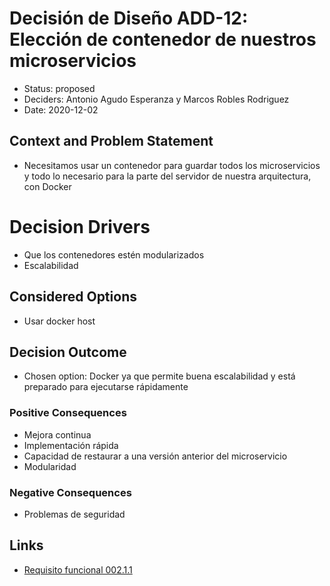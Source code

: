 # Decisión de Diseño ADD-12: Elección de contenedor de nuestros microservicios
* Status: proposed
* Deciders: Antonio Agudo Esperanza y Marcos Robles Rodriguez
* Date: 2020-12-02 
## Context and Problem Statement
* Necesitamos usar un contenedor para guardar todos los microservicios y todo lo necesario para la parte del servidor de nuestra arquitectura, con Docker
# Decision Drivers
* Que los contenedores estén modularizados
* Escalabilidad
 
## Considered Options
* Usar docker host
## Decision Outcome
* Chosen option: Docker ya que permite buena escalabilidad y está preparado para ejecutarse rápidamente
### Positive Consequences
* Mejora continua
* Implementación rápida
* Capacidad de restaurar a una versión anterior del microservicio
* Modularidad
### Negative Consequences
* Problemas de seguridad
## Links <!-- optional -->

*  [Requisito funcional 002.1.1](https://github.com/Grupo3-DAS/Pr-ctica1-Captura-y-Representaci-n-de-Decisiones-de-Dise-o-Equipo-3/blob/main/DAS-P1-Alba_Sevillano_Portilla-TAREA1.pdf)
